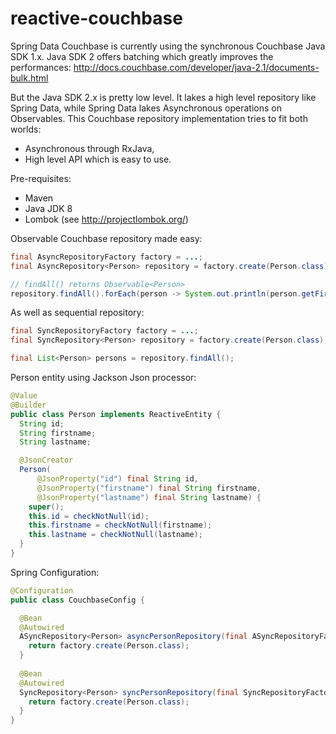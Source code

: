 # reactive-couchbase

Spring Data Couchbase is currently using the synchronous Couchbase Java SDK 1.x. Java SDK 2 offers batching which greatly improves the performances:
http://docs.couchbase.com/developer/java-2.1/documents-bulk.html

But the Java SDK 2.x is pretty low level. It lakes a high level repository like Spring Data, while Spring Data lakes Asynchronous operations on Observables. This Couchbase repository implementation tries to fit both worlds:
- Asynchronous through RxJava,
- High level API which is easy to use.

Pre-requisites:
- Maven
- Java JDK 8
- Lombok (see http://projectlombok.org/)

Observable Couchbase repository made easy:
```java
final AsyncRepositoryFactory factory = ...;
final AsyncRepository<Person> repository = factory.create(Person.class);

// findAll() returns Observable<Person>
repository.findAll().forEach(person -> System.out.println(person.getFirstname()));
```

As well as sequential repository:
```java
final SyncRepositoryFactory factory = ...;
final SyncRepository<Person> repository = factory.create(Person.class);

final List<Person> persons = repository.findAll();
```

Person entity using Jackson Json processor:
```java
@Value
@Builder
public class Person implements ReactiveEntity {
  String id;
  String firstname;
  String lastname;

  @JsonCreator
  Person(
      @JsonProperty("id") final String id,
      @JsonProperty("firstname") final String firstname,
      @JsonProperty("lastname") final String lastname) {
    super();
    this.id = checkNotNull(id);
    this.firstname = checkNotNull(firstname);
    this.lastname = checkNotNull(lastname);
  }
}
```

Spring Configuration:
```java
@Configuration
public class CouchbaseConfig {

  @Bean
  @Autowired
  ASyncRepository<Person> asyncPersonRepository(final ASyncRepositoryFactory factory) {
    return factory.create(Person.class);
  }
  
  @Bean
  @Autowired
  SyncRepository<Person> syncPersonRepository(final SyncRepositoryFactory factory) {
    return factory.create(Person.class);
  }
}
```
